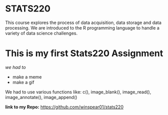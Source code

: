 # STATS220

<p> This course explores the process of data acquisition, data storage and data processing.
  We are introduced to the R programming language to handle a variety of data science challenges. </p>

<h1> This is my first Stats220 Assignment </h1>

*we had to*

* make a meme
* make a gif

</p> We had to use various functions like: c(), image_blank(), image_read(), image_annotate(), image_append() </p>

**link to my Repo:**   https://github.com/winspear01/stats220


